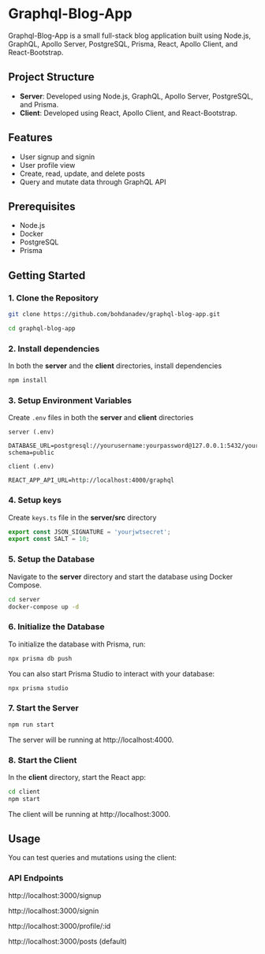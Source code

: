 # Graphql-Blog-App

Graphql-Blog-App is a small full-stack blog application built using Node.js, GraphQL, Apollo Server, PostgreSQL, Prisma, React, Apollo Client, and React-Bootstrap.

## Project Structure

- **Server**: Developed using Node.js, GraphQL, Apollo Server, PostgreSQL, and Prisma.
- **Client**: Developed using React, Apollo Client, and React-Bootstrap.

## Features

- User signup and signin
- User profile view
- Create, read, update, and delete posts
- Query and mutate data through GraphQL API

## Prerequisites

- Node.js
- Docker
- PostgreSQL
- Prisma

## Getting Started

### 1. Clone the Repository

```sh
git clone https://github.com/bohdanadev/graphql-blog-app.git

cd graphql-blog-app
```

### 2. Install dependencies

In both the **server** and the **client** directories, install dependencies

```bash
npm install

```

### 3. Setup Environment Variables

Create `.env` files in both the **server** and **client** directories

```
server (.env)

DATABASE_URL=postgresql://yourusername:yourpassword@127.0.0.1:5432/yourdatabase?schema=public
```

```
client (.env)

REACT_APP_API_URL=http://localhost:4000/graphql
```

### 4. Setup keys

Create `keys.ts` file in the **server/src** directory

```keys.ts
export const JSON_SIGNATURE = 'yourjwtsecret';
export const SALT = 10;

```

### 5. Setup the Database

Navigate to the **server** directory and start the database using Docker Compose.

```bash
cd server
docker-compose up -d
```

### 6. Initialize the Database

To initialize the database with Prisma, run:

```bash
npx prisma db push
```

You can also start Prisma Studio to interact with your database:

```bash
npx prisma studio
```

### 7. Start the Server

```bash
npm run start
```

The server will be running at http://localhost:4000.

### 8. Start the Client

In the **client** directory, start the React app:

```bash
cd client
npm start
```

The client will be running at http://localhost:3000.

## Usage

You can test queries and mutations using the client:

### API Endpoints

http://localhost:3000/signup

http://localhost:3000/signin

http://localhost:3000/profile/:id

http://localhost:3000/posts (default)
